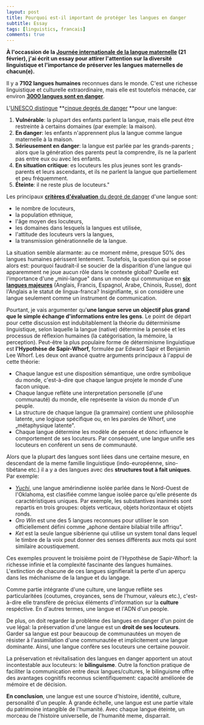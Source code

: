 ```yaml
---
layout: post
title: Pourquoi est-il important de protéger les langues en danger
subtitle: Essay
tags: [linguistics, francais]
comments: true
---
```


**À l'occassion de la [Journée internationale de la langue maternelle](https://www.un.org/fr/observances/mother-language-day) (21 février), j'ai écrit un essay pour attirer l'attention sur la diversité linguistique et l'importance de préserver les langues maternelles de chacun(e).**

Il y a **7102 langues humaines** reconnues dans le monde. C'est une richesse linguistique et culturelle extraordinaire, mais elle est toutefois ménacée, car environ **[3000 langues sont en danger](https://www.ethnologue.com/endangered-languages)**.

L'[UNESCO distingue](http://www.unesco.org/new/en/communication-and-information/access-to-knowledge/linguistic-diversity-andmultilingualism-on-internet/atlas-of-languages-in-danger/) **[cinque degrés de danger](http://www.unesco.org/new/en/communication-and-information/access-to-knowledge/linguistic-diversity-andmultilingualism-on-internet/atlas-of-languages-in-danger/) **pour une langue:

1.  **Vulnérable**: la plupart des enfants parlent la langue, mais elle peut être restreinte à certains domaines (par exemple: la maison).
2.  **En danger**: les enfants n'apprennent plus la langue comme langue maternelle à la maison.
3.  **Sérieusement en danger**: la langue est parlée par les grands-parents ; alors que la génération des parents peut la comprendre, ils ne la parlent pas entre eux ou avec les enfants.
4.  **En situation critique**: es locuteurs les plus jeunes sont les grands-parents et leurs ascendants, et ils ne parlent la langue que partiellement et peu fréquemment.
5.  **Éteinte**: il ne reste plus de locuteurs."

Les principaux [**critères d'évaluation** du degré de danger](https://www.ethnologue.com/endangered-languages) d'une langue sont:

-   le nombre de locuteurs,
-   la population ethnique,
-   l'âge moyen des locuteurs,
-   les domaines dans lesquels la langues est utilisée,
-   l'attitude des locuteurs vers la langues,
-   la transmission générationnelle de la langue.

La situation semble alarmante: au ce moment même, presque 50% des langues humaines périssent lentement. Toutefois, la question qui se pose alors est: pourquoi faudrait-il se soucier de la disparition d'une langue qui apparemment ne joue aucun rôle dans le contexte global? Quelle est l'importance d'une „mini-langue" dans un monde qui communique en [**six langues majeures**](http://www.un.org/depts/DGACM/faqs.shtml) (Anglais, Francis, Espagnol, Arabe, Chinois, Russe), dont l'Anglais a le statut de lingua-franca? Insignifiante, si on considère une langue seulement comme un instrument de communication.

Pourtant, je vais argumenter qu'**une langue serve un objectif plus grand que le simple échange d'informations entre les gens**. Le point de départ pour cette discussion est indubitablement la théorie du déterminisme linguistique, selon laquelle la langue (native) détermine la pensée et les processus de réflexion humaines (la catégorisation, la mémoire, la perception). Peut-être la plus populaire forme de déterminisme linguistique est **l'Hypothèse de Sapir-Whorf,** formulée par Edward Sapir et Benjamin Lee Whorf. Les deux ont avancé quatre arguments principaux à l'appui de cette théorie:

-   Chaque langue est une disposition sémantique, une ordre symbolique du monde, c'est-à-dire que chaque langue projete le monde d'une facon unique.
-   Chaque langue reflète une interpretation personelle (d'une communauté) du monde, elle représente la vision du monde d'un peuple.
-   La structure de chaque langue (la grammaire) contient une philosophie latente, une logique spécifique ou, en les paroles de Whorf, une „métaphysique latente".
-   Chaque langue détermine les modèle de pensée et donc influence le comportement de ses locuteurs. Par conséquent, une langue unifie ses locuteurs en conférent un sens de communauté.

Alors que la plupart des langues sont liées dans une certaine mesure, en descendant de la meme famille linguistique (indo-européenne, sino-tibétane etc.) il a y a des langues avec des **structures tout à fait uniques**. Par exemple:

-   *[Yuchi](http://www.yuchilanguage.org)*, une langue amérindienne isolée parlée dans le Nord-Ouest de l'Oklahoma, est clasifiée comme langue isolée parce qu'elle présente ds caractéristiques uniques. Par exemple, les substantives inanimés sont repartis en trois groupes: objets verticaux, objets horizontaux et objets ronds.
-   *Oro Win* est une des 5 langues reconnues pour utiliser le son officiellement défini comme „aphone dentaire bilabial trille affriqu".
-   *Ket* est la seule langue sibérienne qui utilise un system tonal dans lequel le timbre de la voix peut donner des senses différents aux mots qui sont similaire acoustiquement.

Ces exemples prouvent le troisième point de l'Hypothèse de Sapir-Whorf: la richesse infinie et la complexité fascinante des langues humaines. L'extinction de chacune de ces langues signifierait la perte d'un aperçu dans les méchanisme de la langue et du langage.

Comme partie intégrante d'une culture, une langue reflète ses particularitées (coutumes, croyances, sens de l'humour, valeurs etc.), c'est-à-dire elle transfère de préciux éléments d'information sur la **culture** respéctive. En d'autres termes, une langue et l'ADN d'un people.

De plus, on doit regarder la problème des langues en danger d'un point de vue légal: la préservation d'une langue est un **droit de ses locuteurs**. Garder sa langue est pour beaucoup de communautées un moyen de résister à l'assimilation d'une communautée et implicitement une langue dominante. Ainsi, une langue confère ses locuteurs une certaine pouvoir.

La préservation et révitalisation des langues en danger apportent un atout incontestable aux locuteurs: le **bilinguisme**. Outre la fonction pratique de faciliter la communication entre deux langues/cultures, le bilinguisme offre des avantages cognitifs reconnus scientifiquement: capacité améliorée de mémoire et de décision.

**En conclusion**, une langue est une source d'histoire, identité, culture, personalité d'un peuple. À grande échelle, une langue est une partie vitale du patrimoine intangible de l'humanité. Avec chaque langue éteinte, un morceau de l'histoire universelle, de l'humanité meme, disparrait.
